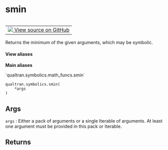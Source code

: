 # smin


<table class="tfo-notebook-buttons tfo-api nocontent" align="left">
<td>
  <a target="_blank" href="https://github.com/quantumlib/Qualtran/blob/main/qualtran/symbolics/math_funcs.py#L183-L206">
    <img src="https://www.tensorflow.org/images/GitHub-Mark-32px.png" />
    View source on GitHub
  </a>
</td>
</table>



Returns the minimum of the given arguments, which may be symbolic.


<section class="expandable">
  <h4 class="showalways">View aliases</h4>
  <p>
<b>Main aliases</b>
<p>`qualtran.symbolics.math_funcs.smin`</p>
</p>
</section>

<pre class="devsite-click-to-copy prettyprint lang-py tfo-signature-link">
<code>qualtran.symbolics.smin(
    *args
)
</code></pre>



<!-- Placeholder for "Used in" -->


<h2 class="add-link">Args</h2>

`args`<a id="args"></a>
: Either a pack of arguments or a single Iterable of arguments.
  At least one argument must be provided in this pack or Iterable.




<h2 class="add-link">Returns</h2>



